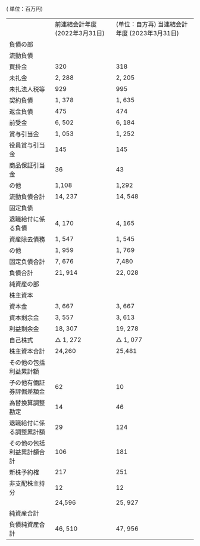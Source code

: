 ( 単位：百万円)  


<html><body><table><tr><td></td><td>前連結会計年度 (2022年3月31日)</td><td>(单位：自方再) 当連結会計年度 (2023年3月31日)</td></tr><tr><td>負債の部</td><td></td><td></td></tr><tr><td>流動負債</td><td></td><td></td></tr><tr><td>買掛金</td><td>320</td><td>318</td></tr><tr><td>未扎金</td><td>2, 288</td><td>2, 205</td></tr><tr><td>未扎法人税等</td><td>929</td><td>995</td></tr><tr><td>契約負債</td><td>1, 378</td><td>1, 635</td></tr><tr><td>返金負債</td><td>475</td><td>474</td></tr><tr><td>前受金</td><td>6, 502</td><td>6, 184</td></tr><tr><td>賞与引当金</td><td>1, 053</td><td>1, 252</td></tr><tr><td>役員賞与引当金</td><td>145</td><td>145</td></tr><tr><td>商品保証引当金</td><td>36</td><td>43</td></tr><tr><td>の他</td><td>1,108</td><td>1,292</td></tr><tr><td>流動負債合計</td><td>14, 237</td><td>14, 548</td></tr><tr><td>固定負债</td><td></td><td></td></tr><tr><td>退職給付に係る負債</td><td>4, 170</td><td>4, 165</td></tr><tr><td>資産除去債務</td><td>1, 547</td><td>1, 545</td></tr><tr><td>の他</td><td>1, 959</td><td>1, 769</td></tr><tr><td>固定负債合計</td><td>7, 676</td><td>7,480</td></tr><tr><td>負債合計</td><td>21, 914</td><td>22, 028</td></tr><tr><td>純資産の部</td><td></td><td></td></tr><tr><td>株主資本</td><td></td><td></td></tr><tr><td>資本金</td><td>3, 667</td><td>3, 667</td></tr><tr><td>資本剩余金</td><td>3, 557</td><td>3, 613</td></tr><tr><td>利益剩余金</td><td>18, 307</td><td>19, 278</td></tr><tr><td>自己株式</td><td>△ 1, 272</td><td>△ 1, 077</td></tr><tr><td>株主資本合計</td><td>24,260</td><td>25,481</td></tr><tr><td>その他の包括利益累計額</td><td></td><td></td></tr><tr><td>子の他有倆証券評倔差額金</td><td>62</td><td>10</td></tr><tr><td>為替換算調整勘定</td><td>14</td><td>46</td></tr><tr><td>退職給付に係る調整累計額</td><td>29</td><td>124</td></tr><tr><td>その他の包括利益累計額合計</td><td>106</td><td>181</td></tr><tr><td>新株予約榷</td><td>217</td><td>251</td></tr><tr><td>非支配株主持分</td><td>12</td><td>12</td></tr><tr><td></td><td>24,596</td><td>25, 927</td></tr><tr><td>純資産合計</td><td></td><td></td></tr><tr><td>負債純資産合計</td><td>46, 510</td><td>47, 956</td></tr></table></body></html>  